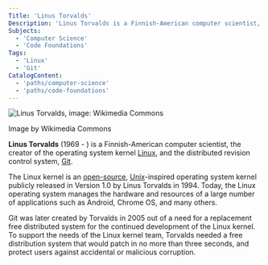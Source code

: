 ```yaml
---
Title: 'Linus Torvalds'
Description: 'Linus Torvalds is a Finnish-American computer scientist, the creator of the operating system kernel Linux, and the distributed revision control system Git.'
Subjects:
  - 'Computer Science'
  - 'Code Foundations'
Tags:
  - 'Linux'
  - 'Git'
CatalogContent:
  - 'paths/computer-science'
  - 'paths/code-foundations'
---
```


![Linus Torvalds, image: Wikimedia Commons](https://raw.githubusercontent.com/Codecademy/docs/main/media/linus_torvalds.png)

Image by Wikimedia Commons

**Linus Torvalds** (1969 - ) is a Finnish-American computer scientist, the creator of the operating system kernel [Linux](https://www.codecademy.com/resources/docs/open-source/linux), and the distributed revision control system, [Git](https://www.codecademy.com/resources/docs/git).

The Linux kernel is an [open-source](https://www.codecademy.com/resources/docs/open-source), [Unix](https://www.codecademy.com/resources/docs/general/unix)-inspired operating system kernel publicly released in Version 1.0 by Linus Torvalds in 1994. Today, the Linux operating system manages the hardware and resources of a large number of applications such as Android, Chrome OS, and many others.

Git was later created by Torvalds in 2005 out of a need for a replacement free distributed system for the continued development of the Linux kernel. To support the needs of the Linux kernel team, Torvalds needed a free distribution system that would patch in no more than three seconds, and protect users against accidental or malicious corruption.
